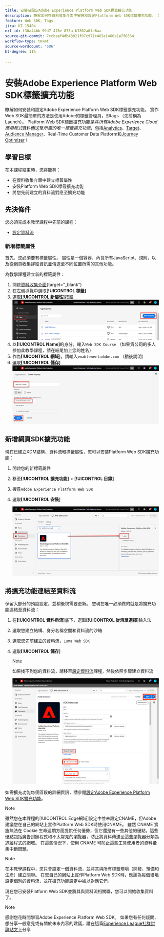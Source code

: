```yaml
---
title: 安裝及設定Adobe Experience Platform Web SDK標籤擴充功能
description: 瞭解如何在資料收集介面中安裝和設定Platform Web SDK標籤擴充功能。 本課程是「使用 Web SDK 實施 Adob​​e Experience Cloud」教學課程的一部分。
feature: Web SDK, Tags
jira: KT-15404
exl-id: f30a44bb-99d7-476e-873a-b7802a0fe6aa
source-git-commit: 7ccbaaf4db43921f07c971c485e1460a1a7f0334
workflow-type: tm+mt
source-wordcount: '606'
ht-degree: 11%

---
```


# 安裝Adobe Experience Platform Web SDK標籤擴充功能

瞭解如何安裝和設定Adobe Experience Platform Web SDK標籤擴充功能。 實作Web SDK最簡單的方法是使用Adobe的標籤管理員，即tags （先前稱為Launch）。 Platform Web SDK標籤擴充功能是將&#x200B;_所有Adobe Experience Cloud應用程式_&#x200B;資料傳送至&#x200B;_所需的唯一標籤擴充功能_，包括[Analytics](setup-analytics.md)、[Target](setup-target.md)、[Audience Manager](setup-audience-manager.md)、Real-Time Customer Data Platform和[Journey Optimizer](setup-web-channel.md)！

## 學習目標

在本課程結束時，您將能夠：

* 在資料收集介面中建立標籤屬性
* 安裝Platform Web SDK標籤擴充功能
* 將您先前建立的資料流對應至擴充功能

## 先決條件

您必須完成本教學課程中先前的課程：

* [設定資料流](configure-datastream.md)

### 新增標籤屬性

首先，您必須要有標籤屬性。 屬性是一個容器，內含所有JavaScript、規則，以及從網頁收集詳細資訊並傳送至不同位置所需的其他功能。

為教學課程建立新的標籤屬性：

1. 開啟[資料收集介面](https://experience.adobe.com/data-collection/){target="_blank"}
1. 在左側導覽中選取&#x200B;**[!UICONTROL 標籤]**
1. 選取&#x200B;**[!UICONTROL 新屬性]**&#x200B;按鈕
   ![新增屬性](assets/websdk-property-addNewProperty.png)
1. 以&#x200B;**[!UICONTROL Name]**&#x200B;的身分，輸入`Web SDK Course` （如果貴公司的多人參加此教學課程，請在結尾加上您的姓名）
1. 作為&#x200B;**[!UICONTROL 網域]**，請輸入`enablementadobe.com` （稍後說明）
1. 選取&#x200B;**[!UICONTROL 儲存]**
   ![屬性詳細資料](assets/websdk-property-propertyDetails.png)

## 新增網頁SDK擴充功能

現在已建立XDM結構、資料流和標籤屬性，您可以安裝Platform Web SDK擴充功能：

1. 開啟您的新標籤屬性
1. 移至&#x200B;**[!UICONTROL 擴充功能]** > **[!UICONTROL 目錄]**
1. 搜尋`Adobe Experience Platform Web SDK`
1. 選取&#x200B;**[!UICONTROL 安裝]**

   ![安裝Web SDK擴充功能](assets/extension-platform-web-sdk.png)


## 將擴充功能連結至資料流

保留大部分的預設設定，並稍後視需要更新。 您現在唯一必須做的就是將擴充功能連結至資料流：

1. 在&#x200B;**[!UICONTROL 資料串流]**&#x200B;底下，選取&#x200B;**[!UICONTROL 從清單選擇]**&#x200B;輸入法
1. 選取您建立結構、身分名稱空間和資料流的沙箱
1. 選取您先前建立的資料流，`Luma Web SDK`
1. 選取&#x200B;**[!UICONTROL 儲存]**

   >[!NOTE]
   >
   > 如果找不到您的資料流，請移至[設定資料流](configure-datastream.md)課程，然後依照步驟建立資料流

   ![資料流選擇](assets/extension-luma-web-sdk-datastream-extension.png)

如需擴充功能每個區段的詳細資訊，請參閱[設定Adobe Experience Platform Web SDK擴充功能](https://experienceleague.adobe.com/en/docs/experience-platform/tags/extensions/client/web-sdk/web-sdk-extension-configuration)。

>[!NOTE]
>
>雖然您在本課程的[!UICONTROL Edge網域]設定中並未設定CNAME，但Adobe建議您在自己的網站上實作Platform Web SDK時使用CNAME。 雖然 CNAME 實施無法在 Cookie 生命週期方面提供任何優勢，但它還是有一些其他的優點。這些優點包括廣告封鎖程式和不太常見的瀏覽器，防止將資料傳送至這些瀏覽器分類為追蹤程式的網域。 在這些情況下，使用 CNAME 可防止這些工具使用者的資料彙集中斷問題。

>[!NOTE]
>
>在本教學課程中，您只會設定一個資料流，並將其與所有標籤環境（開發、預備和生產）建立關聯。 在您自己的網站上實作Platform Web SDK時，應該為每個環境設定個別的資料流，並在擴充功能設定中據以對應它們。

現在您已安裝Platform Web SDK並將其與資料流相關聯，您可以開始收集資料了。

>[!NOTE]
>
>感謝您花時間學習Adobe Experience Platform Web SDK。 如果您有任何疑問、想分享一般意見或有關於未來內容的建議，請在這篇[Experience League社群討論貼文](https://experienceleaguecommunities.adobe.com/t5/adobe-experience-platform-data/tutorial-discussion-implement-adobe-experience-cloud-with-web/td-p/444996)上分享
